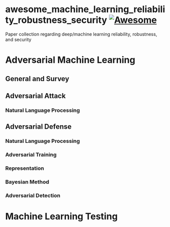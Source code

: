 # awesome_machine_learning_reliability_robustness_security [![Awesome](https://awesome.re/badge.svg)](https://awesome.re)
Paper collection regarding deep/machine learning reliability, robustness, and security

# Adversarial Machine Learning

## General and Survey

## Adversarial Attack

### Natural Language Processing

## Adversarial Defense

### Natural Language Processing

### Adversarial Training

### Representation

### Bayesian Method

### Adversarial Detection

# Machine Learning Testing
